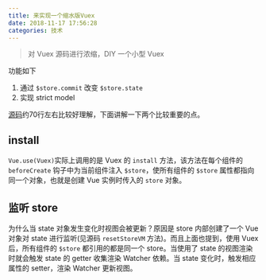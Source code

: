 ```yaml
---
title: 来实现一个缩水版Vuex
date: 2018-11-17 17:56:28
categories: 技术
---
```


> 对 Vuex 源码进行浓缩，DIY 一个小型 Vuex

功能如下

1. 通过 `$store.commit` 改变 `$store.state`
2. 实现 strict model

[源码](https://github.com/jinzhanye/diy-vuex)约70行左右比较好理解，下面讲解一下两个比较重要的点。

## install
`Vue.use(Vuex)`实际上调用的是 Vuex 的 `install` 方法，该方法在每个组件的 `beforeCreate` 钩子中为当前组件注入 `$store`，使所有组件的 `$store` 属性都指向同一个对象，也就是创建 Vue 实例时传入的 `store` 对象。

## 监听 store
为什么当 state 对象发生变化时视图会被更新？原因是 store 内部创建了一个 Vue 对象对 state 进行监听(见源码 `resetStoreVM` 方法)。而且上面也提到，使用 Vuex 后，所有组件的 `$store` 都引用的都是同一个 store。当使用了 state 的视图渲染时就会触发 state 的 getter 收集渲染 Watcher 依赖。当 state 变化时，触发相应属性的 setter，渲染 Watcher 更新视图。
